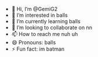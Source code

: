 - 👋 Hi, I’m @GemiG2
- 👀 I’m interested in balls
- 🌱 I’m currently learning balls
- 💞️ I’m looking to collaborate on nn
- 📫 How to reach me nuh uh
- 😄 Pronouns: balls
- ⚡ Fun fact: im batman

<!---
GemiG2/GemiG2 is a ✨ special ✨ repository because its `README.md` (this file) appears on your GitHub profile.
You can click the Preview link to take a look at your changes.
--->

